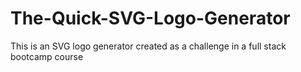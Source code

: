 # The-Quick-SVG-Logo-Generator
This is an SVG logo generator created as a challenge in a full stack bootcamp course
